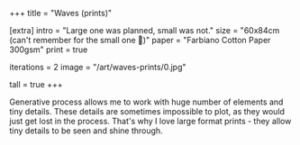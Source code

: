 +++
title = "Waves (prints)"

[extra]
intro = "Large one was planned, small was not."
size = "60x84cm (can't remember for the small one 🙈)"
paper = "Farbiano Cotton Paper 300gsm"
print = true

iterations = 2
image = "/art/waves-prints/0.jpg"

tall = true
+++

Generative process allows me to work with huge number of elements and tiny details. These details are sometimes impossible to plot, as they would just get lost in the process. That's why I love large format prints - they allow tiny details to be seen and shine through.
